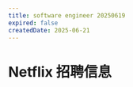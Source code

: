 ```yaml
---
title: software engineer 20250619
expired: false
createdDate: 2025-06-21
---
```


# Netflix 招聘信息

<JobPostingTable job-posting-json-path="netflix/data/software-engineer-20250619.json" />
